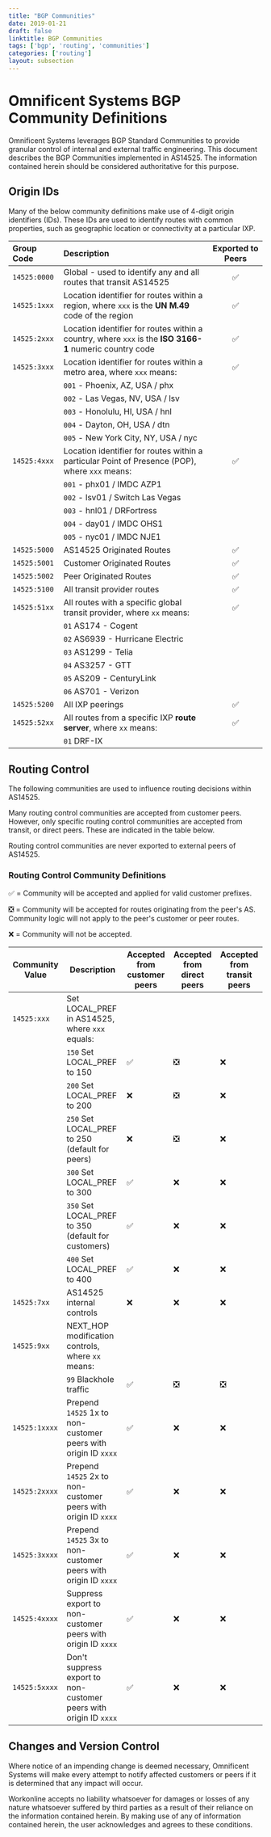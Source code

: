 ```yaml
---
title: "BGP Communities"
date: 2019-01-21
draft: false
linktitle: BGP Communities
tags: ['bgp', 'routing', 'communities']
categories: ['routing']
layout: subsection
---
```


# Omnificent Systems BGP Community Definitions

Omnificent Systems leverages BGP Standard Communities to provide granular control of internal and external traffic engineering. This document describes the BGP Communities implemented in AS14525. The information contained herein should be considered authoritative for this purpose.

## Origin IDs

Many of the below community definitions make use of 4-digit origin identifiers (IDs). These IDs are used to identify routes with common properties, such as geographic location or connectivity at a particular IXP.

| Group Code   | Description                                                             | Exported to Peers
| :---------   | :---------------------------------------------------------------------- | :---------------: |
| `14525:0000` | Global - used to identify any and all routes that transit AS14525       | ✅ |
| `14525:1xxx` | Location identifier for routes within a region, where `xxx` is the **UN M.49** code of the region | ✅ |
| `14525:2xxx` | Location identifier for routes within a country, where `xxx` is the **ISO 3166-1** numeric country code | ✅ |
| `14525:3xxx` | Location identifier for routes within a metro area, where `xxx` means:  | ✅ |
|              | `001` - Phoenix, AZ, USA / phx                                          | |
|              | `002` - Las Vegas, NV, USA / lsv                                        | |
|              | `003` - Honolulu, HI, USA / hnl                                         | |
|              | `004` - Dayton, OH, USA / dtn                                           | |
|              | `005` - New York City, NY, USA / nyc                                    | |
| `14525:4xxx` | Location identifier for routes within a particular Point of Presence (POP), where `xxx` means:  | ✅ |
|              | `001` - phx01 / IMDC AZP1                                               | |
|              | `002` - lsv01 / Switch Las Vegas                                        | |
|              | `003` - hnl01 / DRFortress                                              | |
|              | `004` - day01 / IMDC OHS1                                               | |
|              | `005` - nyc01 / IMDC NJE1                                               | |
| `14525:5000` | AS14525 Originated Routes                                               | ✅ |
| `14525:5001` | Customer Originated Routes                                              | ✅ |
| `14525:5002` | Peer Originated Routes                                                  | ✅ |
| `14525:5100` | All transit provider routes                                             | ✅ |
| `14525:51xx` | All routes with a specific global transit provider, where `xx` means:   | ✅ |
|              | `01` AS174 - Cogent                                                     | |
|              | `02` AS6939 - Hurricane Electric                                        | |
|              | `03` AS1299 - Telia                                                     | |
|              | `04` AS3257 - GTT                                                       | |
|              | `05` AS209 - CenturyLink                                                | |
|              | `06` AS701 - Verizon                                                    | |
| `14525:5200` | All IXP peerings                                                        | ✅ |
| `14525:52xx` | All routes from a specific IXP **route server**, where `xx` means:      | ✅ |
|              | `01` DRF-IX                                                             | |

## Routing Control

The following communities are used to influence routing decisions within AS14525.

Many routing control communities are accepted from customer peers. However, only specific routing control communities are accepted from transit, or direct peers. These are indicated in the table below.

Routing control communities are never exported to external peers of AS14525.

### Routing Control Community Definitions

✅ = Community will be accepted and applied for valid customer prefixes.

❎ = Community will be accepted for routes originating from the peer's AS. Community logic will not apply to the peer's customer or peer routes.

❌ = Community will not be accepted.

| Community Value | Description                              | Accepted from customer peers | Accepted from direct peers | Accepted from transit peers |
|-----------------|-------------------------------------------------------------------|-----|-----|-----|
| `14525:xxx`     | Set LOCAL_PREF in AS14525, where `xxx` equals:                    |     |     |     |
|                 | `150` Set LOCAL_PREF to 150                                       | ✅ | ❎ | ❌ |
|                 | `200` Set LOCAL_PREF to 200                                       | ❌ | ❎ | ❌ |
|                 | `250` Set LOCAL_PREF to 250 (default for peers)                   | ❌ | ❎ | ❌ |
|                 | `300` Set LOCAL_PREF to 300                                       | ✅ | ❌ | ❌ |
|                 | `350` Set LOCAL_PREF to 350 (default for customers)               | ✅ | ❌ | ❌ |
|                 | `400` Set LOCAL_PREF to 400                                       | ✅ | ❌ | ❌ |
| `14525:7xx`     | AS14525 internal controls                                         | ❌ | ❌ | ❌ |
| `14525:9xx`     | NEXT_HOP modification controls, where `xx` means:                 |     |     |    |
|                 | `99` Blackhole traffic                                            | ✅ | ❎ | ❎ |
| `14525:1xxxx`   | Prepend `14525` 1x to non-customer peers with origin ID `xxxx`    | ✅ | ❌ | ❌ |
| `14525:2xxxx`   | Prepend `14525` 2x to non-customer peers with origin ID `xxxx`    | ✅ | ❌ | ❌ |
| `14525:3xxxx`   | Prepend `14525` 3x to non-customer peers with origin ID `xxxx`    | ✅ | ❌ | ❌ |
| `14525:4xxxx`   | Suppress export to non-customer peers with origin ID `xxxx`       | ✅ | ❌ | ❌ |
| `14525:5xxxx`   | Don't suppress export to non-customer peers with origin ID `xxxx` | ✅ | ❌ | ❌ |

## Changes and Version Control

Where notice of an impending change is deemed necessary, Omnificent Systems will make every attempt to notify affected customers or peers if it is determined that any impact will occur.

Workonline accepts no liability whatsoever for damages or losses of any nature whatsoever suffered by third parties as a result of their reliance on the information contained herein. By making use of any of information contained herein, the user acknowledges and agrees to these conditions.
